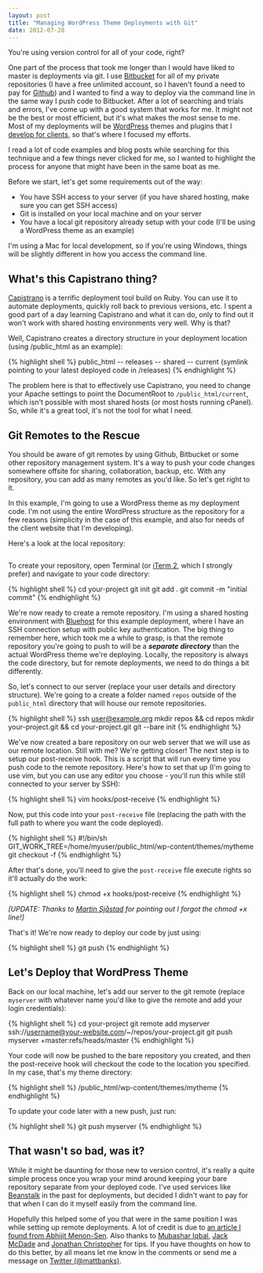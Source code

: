 ```yaml
---
layout: post
title: "Managing WordPress Theme Deployments with Git"
date: 2012-07-28
---
```


<p class="intro"><span class="dropcap">Y</span>ou're using version control for all of your code, right?</p>

One part of the process that took me longer than I would have liked to master is deployments via git. I use [Bitbucket][bitbucket] for all of my private repositories (I have a free unlimited account, so I haven't found a need to pay for [Github][github]) and I wanted to find a way to deploy via the command line in the same way I push code to Bitbucket. After a lot of searching and trials and errors, I've come up with a good system that works for me. It might not be the best or most efficient, but it's what makes the most sense to me. Most of my deployments will be [WordPress][wordpress] themes and plugins that I [develop for clients][kernel], so that's where I focused my efforts.

I read a lot of code examples and blog posts while searching for this technique and a few things never clicked for me, so I wanted to highlight the process for anyone that might have been in the same boat as me.

Before we start, let's get some requirements out of the way:

- You have SSH access to your server (if you have shared hosting, make sure you can get SSH access)
- Git is installed on your local machine and on your server
- You have a local git repository already setup with your code (I'll be using a WordPress theme as an example)

I'm using a Mac for local development, so if you're using Windows, things will be slightly different in how you access the command line.

## What's this Capistrano thing?

[Capistrano][capistrano] is a terrific deployment tool build on Ruby. You can use it to automate deployments, quickly roll back to previous versions, etc. I spent a good part of a day learning Capistrano and what it can do, only to find out it won't work with shared hosting environments very well. Why is that?

Well, Capistrano creates a directory structure in your deployment location (using /public_html as an example):

{% highlight shell %}
public_html
-- releases
-- shared
-- current (symlink pointing to your latest deployed code in /releases)
{% endhighlight %}

The problem here is that to effectively use Capistrano, you need to change your Apache settings to point the DocumentRoot to `/public_html/current`, which isn't possible with most shared hosts (or most hosts running cPanel). So, while it's a great tool, it's not the tool for what I need.

## Git Remotes to the Rescue

You should be aware of git remotes by using Github, Bitbucket or some other repository management system. It's a way to push your code changes somewhere offsite for sharing, collaboration, backup, etc. With any repository, you can add as many remotes as you'd like. So let's get right to it.

In this example, I'm going to use a WordPress theme as my deployment code. I'm not using the entire WordPress structure as the repository for a few reasons (simplicity in the case of this example, and also for needs of the client website that I'm developing).

Here's a look at the local repository:

<img src="{{ '/assets/img/posts/kernelmedia-git-repo.jpg' | prepend: site.baseurl }}" alt="" />

To create your repository, open Terminal (or [iTerm 2][iterm], which I strongly prefer) and navigate to your code directory:

{% highlight shell %}
cd your-project
git init
git add .
git commit -m "initial commit"
{% endhighlight %}

We're now ready to create a remote repository. I'm using a shared hosting environment with [Bluehost][bluehost] for this example deployment, where I have an SSH connection setup with public key authentication. The big thing to remember here, which took me a while to grasp, is that the remote repository you're going to push to will be a __*separate directory*__ than the actual WordPress theme we're deploying. Locally, the repository is always the code directory, but for remote deployments, we need to do things a bit differently.

So, let's connect to our server (replace your user details and directory structure). We're going to a create a folder named `repos` outside of the `public_html` directory that will house our remote repositories.

{% highlight shell %}
ssh user@example.org
mkdir repos && cd repos
mkdir your-project.git && cd your-project.git
git --bare init
{% endhighlight %}

We've now created a bare repository on our web server that we will use as our remote location. Still with me? We're getting closer! The next step is to setup our post-receive hook. This is a script that will run every time you push code to the remote repository. Here's how to set that up (I'm going to use vim, but you can use any editor you choose - you'll run this while still connected to your server by SSH):

{% highlight shell %}
vim hooks/post-receive
{% endhighlight %}

Now, put this code into your `post-receive` file (replacing the path with the full path to where you want the code deployed).

{% highlight shell %}
#!/bin/sh
GIT_WORK_TREE=/home/myuser/public_html/wp-content/themes/mytheme git checkout -f
{% endhighlight %}

After that's done, you'll need to give the `post-receive` file execute rights so it'll actually do the work:

{% highlight shell %}
chmod +x hooks/post-receive
{% endhighlight %}

_[UPDATE: Thanks to [Martin Sjåstad][martin] for pointing out I forgot the chmod +x line!]_

That's it! We're now ready to deploy our code by just using:

{% highlight shell %}
git push
{% endhighlight %}

## Let's Deploy that WordPress Theme

Back on our local machine, let's add our server to the git remote (replace `myserver` with whatever name you'd like to give the remote and add your login credentials):

{% highlight shell %}
cd your-project
git remote add myserver ssh://username@your-website.com/~/repos/your-project.git
git push myserver +master:refs/heads/master
{% endhighlight %}

Your code will now be pushed to the bare repository you created, and then the post-receive hook will checkout the code to the location you specified. In my case, that's my theme directory:

{% highlight shell %}
/public_html/wp-content/themes/mytheme
{% endhighlight %}

To update your code later with a new push, just run:

{% highlight shell %}
git push myserver
{% endhighlight %}

## That wasn't so bad, was it?

While it might be daunting for those new to version control, it's really a quite simple process once you wrap your mind around keeping your bare repository separate from your deployed code. I've used services like [Beanstalk][beanstalk] in the past for deployments, but decided I didn't want to pay for that when I can do it myself easily from the command line.

Hopefully this helped some of you that were in the same position I was while setting up remote deployments. A lot of credit is due to [an article I found from Abhijit Menon-Sen][howto]. Also thanks to [Mubashar Iqbal][mubs], [Jack McDade][jack] and [Jonathan Christopher][jonathan] for tips. If you have thoughts on how to do this better, by all means let me know in the comments or send me a message on [Twitter (@mattbanks)][twitter].


[bitbucket]: https://bitbucket.org/
[github]: https://github.com/
[wordpress]: http://wordpress.org
[kernel]: http://www.kernelcreativemedia.com
[capistrano]: https://github.com/capistrano/capistrano
[iterm]: https://www.iterm2.com/
[bluehost]: http://www.bluehost.com/track/mattbanks
[martin]: http://www.martinsjastad.com/
[beanstalk]: http://beanstalkapp.com/
[howto]: http://toroid.org/ams/git-website-howto
[mubs]: http://www.twitter.com/mubashariqbal
[jack]: https://twitter.com/jackmcdade
[jonathan]: https://twitter.com/jchristopher
[twitter]: https://twitter.com/mattbanks
